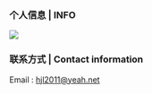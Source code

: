 ### 个人信息 | INFO

<a href="https://github.com/hjl2011">
  <img src="https://github-readme-stats.vercel.app/api?username=hjl2011&show_icons=true" />
</a>

### 联系方式 | Contact information

Email : hjl2011@yeah.net
